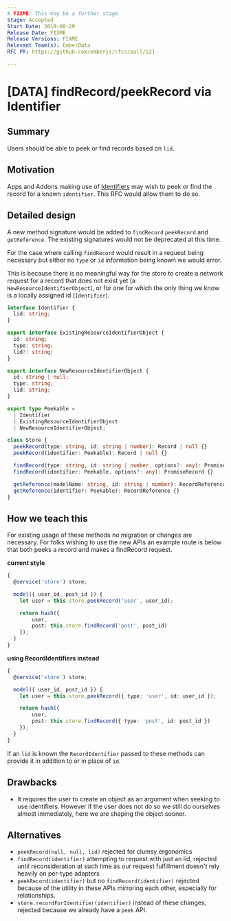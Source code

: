 ```yaml
---
# FIXME: This may be a further stage
Stage: Accepted
Start Date: 2019-08-29
Release Date: FIXME
Release Versions: FIXME
Relevant Team(s): EmberData
RFC PR: https://github.com/emberjs/rfcs/pull/521

---
```


# [DATA] findRecord/peekRecord via Identifier

## Summary

Users should be able to peek or find records based on `lid`.

## Motivation

Apps and Addons making use of [Identifiers](https://github.com/emberjs/rfcs/pull/403)
may wish to peek or find the record for a known `identifier`. This
RFC would allow them to do so.

## Detailed design

A new method signature would be added to `findRecord`
`peekRecord` and `getReference`. The existing signatures would not be
deprecated at this time.

For the case where calling `findRecord` would result in a request
being necessary but either no `type` or `id` information being known
we would error.

This is because there is no meaningful way for the store to create a
network request for a record that does not exist yet (a
`NewResourceIdentifierObject`), or for one for which the only thing
we know is a locally assigned id (`Identifier`).

```ts
interface Identifier {
  lid: string;
}

export interface ExistingResourceIdentifierObject {
  id: string;
  type: string;
  lid?: string;
}

export interface NewResourceIdentifierObject {
  id: string | null;
  type: string;
  lid: string;
}

export type Peekable =
  | Identifier
  | ExistingResourceIdentifierObject
  | NewResourceIdentifierObject;

class Store {
  peekRecord(type: string, id: string | number): Record | null {}
  peekRecord(identifier: Peekable): Record | null {}

  findRecord(type: string, id: string | number, options?: any): PromiseRecord {}
  findRecord(identifier: Peekable, options?: any): PromiseRecord {}

  getReference(modelName: string, id: string | number): RecordReference {}
  getReference(identifier: Peekable): RecordReference {}
}
```

## How we teach this

For existing usage of these methods no migration or changes are necessary. For folks wishing to use the new
APIs an example route is below that both peeks a record and makes a findRecord request.

**current style**

```ts
{
  @service('store') store;

  model({ user_id, post_id }) {
    let user = this.store.peekRecord('user', user_id);

    return hash({
        user,
        post: this.store.findRecord('post', post_id)
    });
  }
}
```

**using RecordIdentifiers instead**

```ts
{
  @service('store') store;

  model({ user_id, post_id }) {
    let user = this.store.peekRecord({ type: 'user', id: user_id });

    return hash({
        user,
        post: this.store.findRecord({ type: 'post', id: post_id })
    });
  }
}
```

If an `lid` is known the `RecordIdentifier` passed to these methods can provide it
in addition to or in place of `id`.

## Drawbacks

- It requires the user to create an object as an argument when seeking to use identifiers.
  However if the user does not do so we still do ourselves almost immediately, here we are
  shaping the object sooner.

## Alternatives

- `peekRecord(null, null, lid)` rejected for clumsy ergonomics
- `findRecord(identifier)` attempting to request with just an lid,
  rejected until reconsideration at such time as our request fulfillment doesn't rely heavily on per-type adapters
- `peekRecord(identifier)` but no `findRecord(identifier)` rejected because of the utility in these APIs mirroring each other, especially for relationships.
- `store.recordForIdentifier(identifier)` instead of these changes, rejected because we already have a `peek` API.
